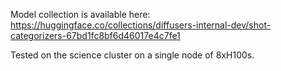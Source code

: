 Model collection is available here:
https://huggingface.co/collections/diffusers-internal-dev/shot-categorizers-67bd1fc8bf6d46017e4c7fe1

Tested on the science cluster on a single node of 8xH100s.